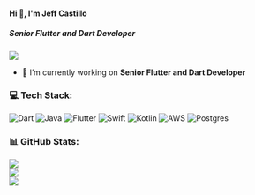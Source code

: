 #### Hi 👋, I'm Jeff Castillo
##### **Senior Flutter and Dart Developer**
[![](https://visitcount.itsvg.in/api?id=jeffcas181&icon=0&color=7)](https://visitcount.itsvg.in)

- 🔭 I’m currently working on **Senior Flutter and Dart Developer**

### 💻 Tech Stack:
![Dart](https://img.shields.io/badge/dart-%230175C2.svg?style=flat&logo=dart&logoColor=white) ![Java](https://img.shields.io/badge/java-%23ED8B00.svg?style=flat&logo=java&logoColor=white) ![Flutter](https://img.shields.io/badge/Flutter-%2302569B.svg?style=flat&logo=Flutter&logoColor=white) ![Swift](https://img.shields.io/badge/swift-F54A2A?style=flat&logo=swift&logoColor=white) ![Kotlin](https://img.shields.io/badge/kotlin-%230095D5.svg?style=flat&logo=kotlin&logoColor=white) ![AWS](https://img.shields.io/badge/AWS-%23FF9900.svg?style=flat&logo=amazon-aws&logoColor=white) ![Postgres](https://img.shields.io/badge/postgres-%23316192.svg?style=flat&logo=postgresql&logoColor=white)

### 📊 GitHub Stats:
![](https://github-readme-stats.vercel.app/api?username=jeffcas181&theme=radical&hide_border=false&include_all_commits=true&count_private=false)<br/>
![](https://github-readme-streak-stats.herokuapp.com/?user=jeffcas181&theme=radical&hide_border=false)<br/>
![](https://github-readme-stats.vercel.app/api/top-langs/?username=jeffcas181&theme=radical&hide_border=false&include_all_commits=true&count_private=false&layout=compact)

